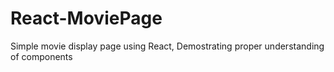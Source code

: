 # React-MoviePage
Simple movie display page using React, Demostrating proper understanding of components
